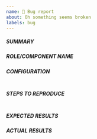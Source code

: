 ```yaml
---
name: 🐛 Bug report
about: Oh something seems broken
labels: bug
---
```

<!--- Verify first that your issue is not already reported -->
<!--- Also test with the latest changes in the development branch -->

##### SUMMARY
<!--- Explain the problem briefly below -->


##### ROLE/COMPONENT NAME
<!--- Write the short name of the component/plugin -->


##### CONFIGURATION
<!--- Paste verbatim output from the below: -->
<!-- -sed -e '/^#.*/d' -e '/^\s*$/d' /etc/recap.conf -->
```paste below

```


##### STEPS TO REPRODUCE
<!--- Describe exactly how to reproduce the problem -->
<!--- Paste example commands below -->
```paste below

```
<!--- HINT: You can paste  https://gists.github.com links for larger files -->


##### EXPECTED RESULTS
<!--- Describe what you expected to happen when running the steps above -->


##### ACTUAL RESULTS
<!--- Describe what actually happened. If possible execute with xtrace -->
<!--- bash -x $(which <command>) -->

```paste below

```


